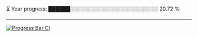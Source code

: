 
⏳ Year progress: ██████░░░░░░░░░░░░░░░░░░░░░░░░ 20.72 %

---

[![Progress Bar CI](https://github.com/thatoranzhevyy/thatoranzhevyy/actions/workflows/node.js.yml/badge.svg)](https://github.com/thatoranzhevyy/thatoranzhevyy/actions/workflows/node.js.yml)

